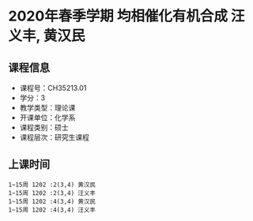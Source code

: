 # 2020年春季学期 均相催化有机合成 汪义丰, 黄汉民






## 课程信息

- 课程号：CH35213.01
- 学分：3
- 教学类型：理论课
- 开课单位：化学系
- 课程类别：硕士
- 课程层次：研究生课程

## 上课时间

```
1~15周 1202 :2(3,4) 黄汉民
1~15周 1202 :2(3,4) 汪义丰
1~15周 1202 :4(3,4) 黄汉民
1~15周 1202 :4(3,4) 汪义丰
```

